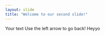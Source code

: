 ```yaml
---
layout: slide
title: "Welcome to our second slide!"
---
```

Your text
Use the left arrow to go back!
Heyyo
